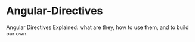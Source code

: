 # Angular-Directives
Angular Directives Explained: what are they, how to use them, and to build our own.
